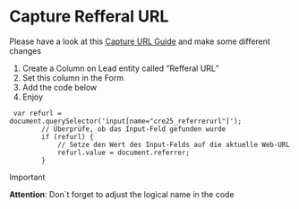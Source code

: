 # Capture Refferal URL
Please have a look at this [Capture URL Guide](/Extend%20Marketing%20Forms/Capture%20Page%20URL.md) and make some different changes

1. Create a Column on Lead entity called “Refferal URL”
2. Set this column in the Form
3. Add the code below
4. Enjoy

```
 var refurl = document.querySelector('input[name="cre25_referrerurl"]');
        // Überprüfe, ob das Input-Feld gefunden wurde
        if (refurl) {
            // Setze den Wert des Input-Felds auf die aktuelle Web-URL
            refurl.value = document.referrer;
        }

```

> [!IMPORTANT]
> **Attention**: Don`t forget to adjust the logical name in the code
